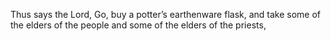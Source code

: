 Thus says the Lord, Go, buy a potter’s earthenware flask, and take some of the elders of the people and some of the elders of the priests,
